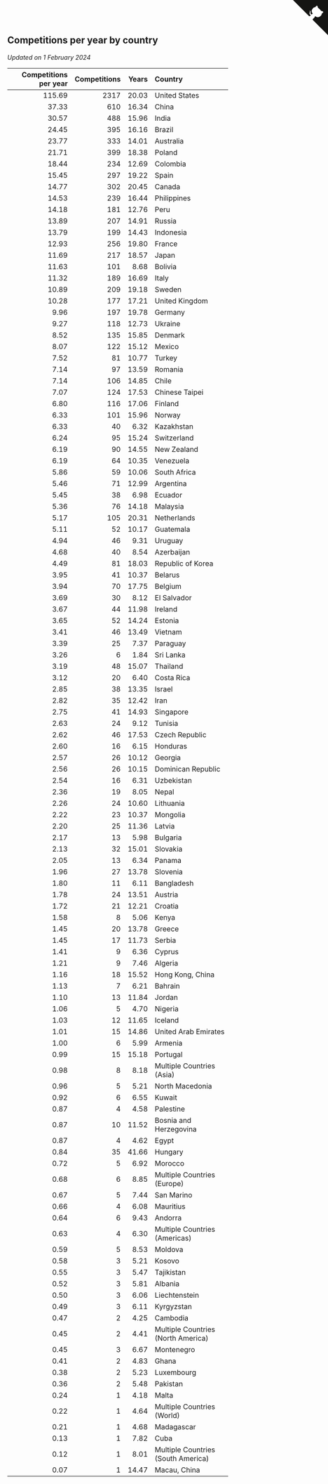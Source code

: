 ## Competitions per year by country

*Updated on  1 February 2024*

| Competitions per year | Competitions | Years | Country |
| ---: | ---: | ---: | :--- |
| 115.69 | 2317 | 20.03 | United States |
| 37.33 | 610 | 16.34 | China |
| 30.57 | 488 | 15.96 | India |
| 24.45 | 395 | 16.16 | Brazil |
| 23.77 | 333 | 14.01 | Australia |
| 21.71 | 399 | 18.38 | Poland |
| 18.44 | 234 | 12.69 | Colombia |
| 15.45 | 297 | 19.22 | Spain |
| 14.77 | 302 | 20.45 | Canada |
| 14.53 | 239 | 16.44 | Philippines |
| 14.18 | 181 | 12.76 | Peru |
| 13.89 | 207 | 14.91 | Russia |
| 13.79 | 199 | 14.43 | Indonesia |
| 12.93 | 256 | 19.80 | France |
| 11.69 | 217 | 18.57 | Japan |
| 11.63 | 101 | 8.68 | Bolivia |
| 11.32 | 189 | 16.69 | Italy |
| 10.89 | 209 | 19.18 | Sweden |
| 10.28 | 177 | 17.21 | United Kingdom |
| 9.96 | 197 | 19.78 | Germany |
| 9.27 | 118 | 12.73 | Ukraine |
| 8.52 | 135 | 15.85 | Denmark |
| 8.07 | 122 | 15.12 | Mexico |
| 7.52 | 81 | 10.77 | Turkey |
| 7.14 | 97 | 13.59 | Romania |
| 7.14 | 106 | 14.85 | Chile |
| 7.07 | 124 | 17.53 | Chinese Taipei |
| 6.80 | 116 | 17.06 | Finland |
| 6.33 | 101 | 15.96 | Norway |
| 6.33 | 40 | 6.32 | Kazakhstan |
| 6.24 | 95 | 15.24 | Switzerland |
| 6.19 | 90 | 14.55 | New Zealand |
| 6.19 | 64 | 10.35 | Venezuela |
| 5.86 | 59 | 10.06 | South Africa |
| 5.46 | 71 | 12.99 | Argentina |
| 5.45 | 38 | 6.98 | Ecuador |
| 5.36 | 76 | 14.18 | Malaysia |
| 5.17 | 105 | 20.31 | Netherlands |
| 5.11 | 52 | 10.17 | Guatemala |
| 4.94 | 46 | 9.31 | Uruguay |
| 4.68 | 40 | 8.54 | Azerbaijan |
| 4.49 | 81 | 18.03 | Republic of Korea |
| 3.95 | 41 | 10.37 | Belarus |
| 3.94 | 70 | 17.75 | Belgium |
| 3.69 | 30 | 8.12 | El Salvador |
| 3.67 | 44 | 11.98 | Ireland |
| 3.65 | 52 | 14.24 | Estonia |
| 3.41 | 46 | 13.49 | Vietnam |
| 3.39 | 25 | 7.37 | Paraguay |
| 3.26 | 6 | 1.84 | Sri Lanka |
| 3.19 | 48 | 15.07 | Thailand |
| 3.12 | 20 | 6.40 | Costa Rica |
| 2.85 | 38 | 13.35 | Israel |
| 2.82 | 35 | 12.42 | Iran |
| 2.75 | 41 | 14.93 | Singapore |
| 2.63 | 24 | 9.12 | Tunisia |
| 2.62 | 46 | 17.53 | Czech Republic |
| 2.60 | 16 | 6.15 | Honduras |
| 2.57 | 26 | 10.12 | Georgia |
| 2.56 | 26 | 10.15 | Dominican Republic |
| 2.54 | 16 | 6.31 | Uzbekistan |
| 2.36 | 19 | 8.05 | Nepal |
| 2.26 | 24 | 10.60 | Lithuania |
| 2.22 | 23 | 10.37 | Mongolia |
| 2.20 | 25 | 11.36 | Latvia |
| 2.17 | 13 | 5.98 | Bulgaria |
| 2.13 | 32 | 15.01 | Slovakia |
| 2.05 | 13 | 6.34 | Panama |
| 1.96 | 27 | 13.78 | Slovenia |
| 1.80 | 11 | 6.11 | Bangladesh |
| 1.78 | 24 | 13.51 | Austria |
| 1.72 | 21 | 12.21 | Croatia |
| 1.58 | 8 | 5.06 | Kenya |
| 1.45 | 20 | 13.78 | Greece |
| 1.45 | 17 | 11.73 | Serbia |
| 1.41 | 9 | 6.36 | Cyprus |
| 1.21 | 9 | 7.46 | Algeria |
| 1.16 | 18 | 15.52 | Hong Kong, China |
| 1.13 | 7 | 6.21 | Bahrain |
| 1.10 | 13 | 11.84 | Jordan |
| 1.06 | 5 | 4.70 | Nigeria |
| 1.03 | 12 | 11.65 | Iceland |
| 1.01 | 15 | 14.86 | United Arab Emirates |
| 1.00 | 6 | 5.99 | Armenia |
| 0.99 | 15 | 15.18 | Portugal |
| 0.98 | 8 | 8.18 | Multiple Countries (Asia) |
| 0.96 | 5 | 5.21 | North Macedonia |
| 0.92 | 6 | 6.55 | Kuwait |
| 0.87 | 4 | 4.58 | Palestine |
| 0.87 | 10 | 11.52 | Bosnia and Herzegovina |
| 0.87 | 4 | 4.62 | Egypt |
| 0.84 | 35 | 41.66 | Hungary |
| 0.72 | 5 | 6.92 | Morocco |
| 0.68 | 6 | 8.85 | Multiple Countries (Europe) |
| 0.67 | 5 | 7.44 | San Marino |
| 0.66 | 4 | 6.08 | Mauritius |
| 0.64 | 6 | 9.43 | Andorra |
| 0.63 | 4 | 6.30 | Multiple Countries (Americas) |
| 0.59 | 5 | 8.53 | Moldova |
| 0.58 | 3 | 5.21 | Kosovo |
| 0.55 | 3 | 5.47 | Tajikistan |
| 0.52 | 3 | 5.81 | Albania |
| 0.50 | 3 | 6.06 | Liechtenstein |
| 0.49 | 3 | 6.11 | Kyrgyzstan |
| 0.47 | 2 | 4.25 | Cambodia |
| 0.45 | 2 | 4.41 | Multiple Countries (North America) |
| 0.45 | 3 | 6.67 | Montenegro |
| 0.41 | 2 | 4.83 | Ghana |
| 0.38 | 2 | 5.23 | Luxembourg |
| 0.36 | 2 | 5.48 | Pakistan |
| 0.24 | 1 | 4.18 | Malta |
| 0.22 | 1 | 4.64 | Multiple Countries (World) |
| 0.21 | 1 | 4.68 | Madagascar |
| 0.13 | 1 | 7.82 | Cuba |
| 0.12 | 1 | 8.01 | Multiple Countries (South America) |
| 0.07 | 1 | 14.47 | Macau, China |


<a href="https://github.com/jonatanklosko/wca_statistics" class="github-corner" aria-label="View source on Github"><svg width="80" height="80" viewBox="0 0 250 250" style="fill:#151513; color:#fff; position: absolute; top: 0; border: 0; right: 0;" aria-hidden="true"><path d="M0,0 L115,115 L130,115 L142,142 L250,250 L250,0 Z"></path><path d="M128.3,109.0 C113.8,99.7 119.0,89.6 119.0,89.6 C122.0,82.7 120.5,78.6 120.5,78.6 C119.2,72.0 123.4,76.3 123.4,76.3 C127.3,80.9 125.5,87.3 125.5,87.3 C122.9,97.6 130.6,101.9 134.4,103.2" fill="currentColor" style="transform-origin: 130px 106px;" class="octo-arm"></path><path d="M115.0,115.0 C114.9,115.1 118.7,116.5 119.8,115.4 L133.7,101.6 C136.9,99.2 139.9,98.4 142.2,98.6 C133.8,88.0 127.5,74.4 143.8,58.0 C148.5,53.4 154.0,51.2 159.7,51.0 C160.3,49.4 163.2,43.6 171.4,40.1 C171.4,40.1 176.1,42.5 178.8,56.2 C183.1,58.6 187.2,61.8 190.9,65.4 C194.5,69.0 197.7,73.2 200.1,77.6 C213.8,80.2 216.3,84.9 216.3,84.9 C212.7,93.1 206.9,96.0 205.4,96.6 C205.1,102.4 203.0,107.8 198.3,112.5 C181.9,128.9 168.3,122.5 157.7,114.1 C157.9,116.9 156.7,120.9 152.7,124.9 L141.0,136.5 C139.8,137.7 141.6,141.9 141.8,141.8 Z" fill="currentColor" class="octo-body"></path></svg></a><style>.github-corner:hover .octo-arm{animation:octocat-wave 560ms ease-in-out}@keyframes octocat-wave{0%,100%{transform:rotate(0)}20%,60%{transform:rotate(-25deg)}40%,80%{transform:rotate(10deg)}}@media (max-width:500px){.github-corner:hover .octo-arm{animation:none}.github-corner .octo-arm{animation:octocat-wave 560ms ease-in-out}}</style>
